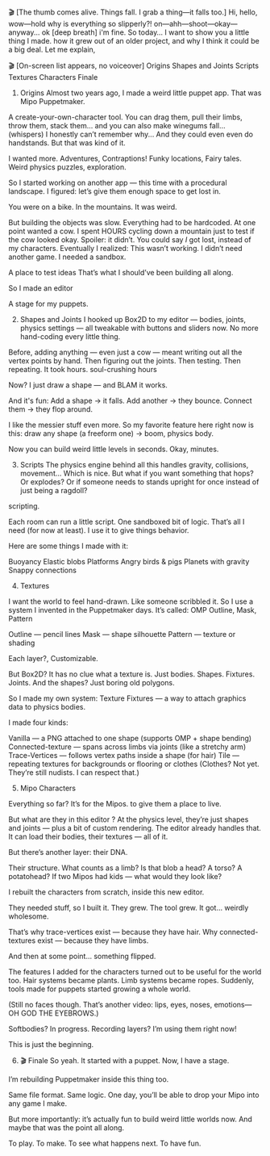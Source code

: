 🎬 [The thumb comes alive. Things fall. I grab a thing—it falls too.]
Hi, hello, wow—hold why is everything so slipperly?! on—ahh—shoot—okay—anyway...
ok [deep breath] i'm fine.
So today… I want to show you a little thing I made. how it grew out of an older project, and why I think it could be a big deal.
Let me explain,

🎬 [On-screen list appears, no voiceover]
Origins
Shapes and Joints
Scripts
Textures
Characters
Finale


1) Origins
Almost two years ago, I made a weird little puppet app.
That was Mipo Puppetmaker.

A create-your-own-character tool.
You can drag them, pull their limbs, throw them, stack them…
and you can also make winegums fall…
(whispers) I honestly can’t remember why...
And they could even even do handstands. But that was kind of it.

I wanted more.
Adventures, Contraptions!
Funky locations, Fairy tales.
Weird physics puzzles, exploration.

So I started working on another app — this time with a procedural landscape.
I figured: let’s give them enough space to get lost in.

You were on a bike. In the mountains. It was weird.

But building the objects was slow. Everything had to be hardcoded.
At one point wanted a cow.
I spent HOURS cycling down a mountain just to test if the cow looked okay.
Spoiler: it didn’t.
You could say *I* got lost, instead of my characters.
Eventually I realized:
This wasn’t working.
I didn’t need another game.
I needed a sandbox.

A place to test ideas
That’s what I should’ve been building all along.

So I made
an editor

A stage for my puppets.

2) Shapes and Joints
I hooked up Box2D to my editor — bodies, joints, physics settings — all tweakable with buttons and sliders now. No more hand-coding every little thing.

Before, adding anything — even just a cow — meant writing out all the vertex points by hand.
Then figuring out the joints.
Then testing.
Then repeating.
It took hours.
soul-crushing hours

Now? I just draw a shape — and BLAM it works.

And it's fun:
Add a shape → it falls.
Add another → they bounce.
Connect them → they flop around.

I like the messier stuff even more.
So my favorite feature here right now is this: draw any shape (a freeform one) → boom, physics body.

Now you can build weird little levels in seconds. Okay, minutes.

3) Scripts
The physics engine behind all this handles gravity, collisions, movement…
Which is nice.
But what if you want something that hops?
Or explodes? Or if someone needs to  stands upright for once instead of just being a ragdoll?

scripting.

Each room can run a little script. One sandboxed bit of logic. That’s all I need (for now at least).
I use it to give things behavior.

Here are some things I made with it:

Buoyancy
Elastic blobs
Platforms
Angry birds & pigs
Planets with gravity
Snappy connections


4) Textures

I want the world to feel hand-drawn. Like someone scribbled it.
So I use a system  I invented in the Puppetmaker days. It’s called:
OMP
Outline, Mask, Pattern

Outline — pencil lines
Mask — shape silhouette
Pattern — texture or shading

Each layer?, Customizable.

But Box2D? It has no clue what a texture is.
Just bodies. Shapes. Fixtures. Joints.
And the shapes? Just boring old polygons.

So I made my own system: Texture Fixtures — a way to attach graphics data to physics bodies.

I made four kinds:

Vanilla — a PNG attached to one shape (supports OMP + shape bending)
Connected-texture — spans across limbs via joints (like a stretchy arm)
Trace-Vertices — follows vertex paths inside a shape (for hair)
Tile — repeating textures for backgrounds or flooring or clothes
(Clothes? Not yet. They’re still nudists. I can respect that.)

5) Mipo Characters

Everything so far?
It’s for the Mipos.
to give them a place to live.

But what are they in this editor ?
At the physics level, they’re just shapes and joints — plus a bit of custom rendering.
The editor already handles that. It can load their bodies, their textures — all of it.

But there’s another layer: their DNA.

Their structure.
What counts as a limb?
Is that blob a head? A torso? A potatohead?
If two Mipos had kids — what would they look like?

I rebuilt the characters from scratch, inside this new editor.

They needed stuff, so I built it.
They grew. The tool grew.
It got… weirdly wholesome.

That’s why trace-vertices exist — because they have hair.
Why connected-textures exist — because they have limbs.

And then at some point… something flipped.

The features I added for the characters turned out to be useful for the world too.
Hair systems became plants.
Limb systems became ropes.
Suddenly, tools made for puppets started growing a whole world.

(Still no faces though. That’s another video: lips, eyes, noses, emotions—OH GOD THE EYEBROWS.)

Softbodies? In progress.
Recording layers? I’m using them right now!

This is just the beginning.

6) 🎬 Finale
So yeah.
It started with a puppet.
Now, I have a stage.

I’m rebuilding Puppetmaker inside this thing too.

Same file format. Same logic.
One day, you’ll be able to drop your Mipo into any game I make.

But more importantly:
it’s actually fun to build weird little worlds now.
And maybe that was the point all along.

To play.
To make.
To see what happens next.
To have fun.
